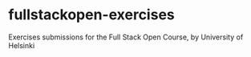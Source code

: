 # fullstackopen-exercises
Exercises submissions for the Full Stack Open Course, by University of Helsinki
